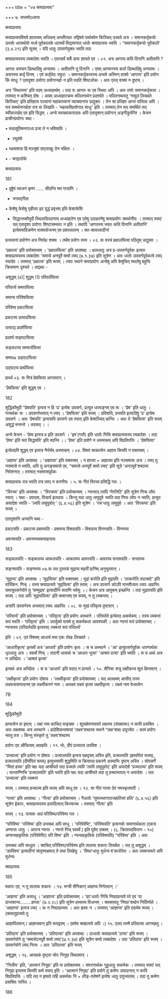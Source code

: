 +++
title = "०७ क्त्वाप्रत्ययः"

+++
७. सप्तमोऽध्यायः 

क्त्वाप्रत्ययः 

क्त्वाप्रत्ययविषये ज्ञातव्यम् अधिकम् अस्तीत्यतः तद्विषये पार्थक्येन किञ्चित् उच्यते अत्र । समानकर्तृकयोः उभयोः धात्वर्थयोः मध्ये पूर्वकालके धात्वर्थे विद्यमानात् धातोः क्त्वाप्रत्ययः भवति । “समानकर्तृकयोः पूर्वकाले' (३.४.२१) इति सूत्रम् । यदि धातुः उपसर्गयुक्तः भवति तदा 

क्त्वाप्रत्ययस्य ल्यबादेशः भवति । एतत्सर्वं सर्वैः प्रायः ज्ञायते एव । ०१. अत्र आगत्य कति दिनानि अतीतानि ? 

आगतः कश्चन डित्थादिषु अन्यतमः । अतीतानि तु दिनानि । एवम् आगमनस्य कर्ता डित्थादिषु अन्यतमः । अयनस्य कर्तृ दिनम् । एवं कर्तृभेदः स्फुटः । समानकर्तृकत्वस्य अभावे अस्मिन् वाक्ये 'आगत्य' इति प्रयोगः किं साधुः ? एतादृशाः प्रयोगाः प्रयोगानर्हाः न इति वदति शिष्टलोकः । अतः एतत् वाक्यं न दुष्टम् । 

अत्र 'स्थितस्य' इति पदम् अध्याहार्थम् । तदा यः आगतः सः एव स्थितः अपि । अतः तयोः समानकर्तृकता । तस्मात् न कश्चित् दोषः । अयम् अध्याहारक्रमः मल्लिनाथेन प्रदर्श्यते । मल्लिनाथस्तु 'नामूलं लिख्यते किञ्चित्' इति प्रतिज्ञाय पञ्चानां महाकाव्यानां व्याख्यानाय उद्युक्तः । तेन सा प्रतिज्ञा आन्तं पालिता अपि । यत्र समर्थनानर्हता तत्र सः लिखति - 'महाकविप्रयोगात् साधुः' इति । तस्मात् तेन यत् समर्थितं तत् स्वीकारार्हम् एव इति सिद्धम् । अन्ये व्याख्याकारादयः अपि एतादृशान् प्रयोगान् अङ्गीकुर्वन्ति । केचन प्राचीनप्रयोगाः यथा - 

• मत्प्रसूतिमनाराध्य प्रजा ते न भविष्यति । 

- रघुवंशे 

• भक्ष्याशया हि मञ्जूषां दष्ट्वाखुः तेन भक्षितः । 

• - चन्द्रालोके 

क्त्वाप्रत्ययः 

181 

• दृष्ट्रेमं स्वजनं कृष्ण ...... सीदन्ति मम गात्राणि । 

- भगवद्गीता 

• केशेषु केशेषु गृहीत्वा इदं युद्धं प्रवृत्तम् इति केशाकेशि 

- सिद्धान्तकौमुदी स्थितादिपदानाम् अध्याहारेण एव एतेषु उदाहरणेषु क्त्वाप्रयोगः समर्थनीयः । तस्मात् स्पष्टं यत् एतादृशाः प्रयोगाः शिष्टासम्मताः न इति । तथापि 'आगतस्य भवतः कति दिनानि अतीतानि' इत्येवमादिक्रमेण वाक्ययोजनम् एव प्रशस्ततरम् । क्त-क्तवत्वादीनां 

प्रत्ययानां प्रयोगेण अत्र निर्वाहः शक्यः । तथैव प्रयोगः वरम । ०२. सः वस्त्रं प्रक्षालयित्वा पठितुम् उद्युक्तः । 

'प्रक्षाल्य' इति प्रयोक्तव्यम् । 'प्रक्षालयित्वा' इति अपशब्दः । क्षलधातुः अत्र प्र-उपसर्गपूर्वकः इत्यतः क्त्वाप्रत्ययस्य ल्यबादेशः 'समासे अनपूर्वे क्त्वो ल्यप् (७.१.३७) इति सूत्रेण । अतः धातोः उपसर्गपूर्वकत्वे ल्यप् स्यादेव । तस्मात् 'प्रक्षाल्य' इति रूपम् । ल्यपः स्थाने क्त्वाप्रयोगः अन्येषु अपि केषुचित् स्थलेषु बहुभिः क्रियमाणः दृश्यते । तद्यथा - 

अशुद्धम् (x)| शुद्धम् (1) परिवर्तयित्वा 

परिवर्त्य समापयित्वा 

समाप्य परिवेषयित्वा 

परिवेष्य प्रकटयित्वा 

प्रकटय्य उत्पादयित्वा 

उत्पाद्य प्रदर्शयित्वा 

प्रदर्श्य सङ्घटयित्वा 

सङ्कटय्य सम्मार्जयित्वा 

सम्माw उद्घाटयित्वा 

उद्घाट्य प्रार्थयित्वा 

प्रार्थ्य ०३. सः मित्रं प्रेषयित्वा आगतवान् । 

'प्रेषयित्वा' इति शुद्धम् एव । 

182 

शुद्धिकौमुदी "प्रेषयति' इत्यत्र न हि 'प्र' इत्येषः उपसर्गः, प्रत्युत धात्वङ्गम् एव सः । 'प्रेष' इति धातुः । गत्यर्थकः सः । उपसर्गाभावात् न ल्यप् । 'प्रेषयित्वा' इति रूपम् । प्रविशति, प्रभवति इत्यादिषु 'प्र' इत्येषः उपसर्गः । अतः 'प्रेषयति' इत्यत्रापि उपसर्गः एव स्यात् इति केषाञ्चित् भ्रान्तिः । अतः ते 'प्रेषयित्वा' इति रूपम् अशुद्धं मन्यन्ते । तदसत् । । 

अन्ये केचन - 'प्रेष्य इत्यत्र प्र इति उपसर्गः । 'इष'(गतौ) इति धातोः णिचि क्त्वाप्रत्ययस्य ल्यबादेशः । तदा 'प्रेष्य' इति रूपं सिद्ध्यति' इति वदन्ति ।। 'प्रेष्य' इति प्रयोगे न अस्माकम् अपि विप्रतिपत्तिः । 'प्रेषयित्वा' 

इत्येतदपि शुद्धम् एव इत्यत्र नैर्भर्यम् अस्माकम् । ०४. विषयं साकल्येन अज्ञाय किमपि न वक्तव्यम् । 

'अज्ञाय' इति अपशब्दः । 'अज्ञात्वा' इति वक्तव्यम् । न ज्ञात्वा = अज्ञात्वा इति नञ्समासः अत्र । ल्यप् तु नसमासे न भवति, अपि तु अनङ्समासे एव, “समासे अनपूर्वे क्त्वो ल्यप्' इति सूत्रे 'अनञ्पूर्व'शब्दस्य निवेशनात् । तस्मात् नसमासपूर्वकः 

क्त्वाप्रत्ययः यत्र भवति तत्र ल्यप् न करणीयः । ५. सः गीतं विरच्य प्रसिद्धिं गतः । 

"विरच्य' इति अपशब्दः । "विरचय्य' इति प्रयोक्तव्यम् । ण्यन्तात् ल्यपि ‘णेरनिटि' इति सूत्रेण णिचः लोपः स्यात् । यथा - प्रपाठ्य, विचार्य इत्यदयः । किन्तु यदा धातुः लघुपूर्वः भवति तदा णिचः लोपः न भवति, प्रत्युत अयादेशः भवति - 'ल्यपि लघुपूर्वात् ' (६.४.५६) इति सूत्रेण । 'रच'धातुः लघुपूर्वः । अतः 'विरचय्य' इति रूपम् । 

एतादृशानि अन्यानि यथा - 

प्रकटयति - प्रकटय्य प्रशमयति - प्रशमय्य विशदयति - विशदय्य विगणयति - विगणय्य 

अवनमयति - अवनमय्यक्त्वाप्रत्ययः 

183 

सङ्कलयति - सङ्कलय्य आकलयति - आकलय्य आवरयति - आवरय्य सन्दमयति - सन्दमय्य 

सङ्गमयति - सङ्गमय्य ०७.सः तत् पुस्तकं मुद्राप्य महतीं हानिम् अनुभूतवान् । 

'मुद्राप्य' इति अपशब्दः । 'मुद्रयित्वा' इति वक्तव्यम् । मुद्रां करोति इति मुद्रयति । 'तत्करोति तदाचष्टे' इति वार्तिकेन. णिच् । तस्य क्त्वाप्रत्यये 'मुद्रयित्वा' इति रूपम् । अत्र उपसर्गः कोऽपि नास्तीत्यतः ल्यपः अप्राप्तिः समायुपसर्गयोगे तु ‘सम्मुद्र्य' इत्यादीनि रूपाणि भवेयुः ।। केचन अत्र आपुकम् इच्छन्ति । तदा मुद्रापयति इति रूपम् । तदा अपि 'मुद्रापयित्वा' इति क्त्वान्तम् एव रूपम्, न तु ल्यबन्तम् । 

अत्रापि उपसर्गस्य अभावात् ल्यपः अप्राप्तिः । ०८. सः मुखं परिवृत्य दृष्टवान् । 

'परिवर्त्य' इति प्रयोक्तव्यम् । 'परिवृत्य' इति प्रयोगः अस्थाने । परिवर्तते इत्येतत् अकर्मकम् । तस्य ल्यबन्तं रूपं भवति - ‘परिवृत्य' इति । उपर्युक्ते वाक्ये तु सकर्मकता आवश्यकी । अतः ण्यन्तं रूपं प्रयोक्तव्यम् । ण्यन्तस्य (परिवर्तयति इत्यस्य) ल्यबन्तं रूपं परिवर्त्य' 

इति । ०९. एतं विषयम् आधार्य मया एकः लेखः लिख्यते । 

'आधारीकृत्य' इत्यर्थे अत्र 'आधार्य' इति प्रयोगः कृतः । स च अस्थाने । 'आ' इत्युपसर्गपूर्वकः धारणार्थकः धृञ्धातुः अत्र । स्वार्थे णिच् । तदानीं धात्वर्थः च 'आधारः भूत्वा' 'आश्रयं दत्त्वा' इति भवति । स च अर्थः अत्र न अभिप्रेतः । 'आश्रयं कृत्वा' 

इत्यर्थः अत्र अभिप्रेतः । स च 'आधार्य' इति पदात् न प्राप्यते । १०. सैनिकः शत्रु लक्षीकत्य शूलं क्षिप्तवान् । 

'लक्षीकृत्य' इति प्रयोगः दोषाय । 'लक्ष्यीकृत्य' इति प्रयोक्तव्यम् । यत् अलक्ष्यम् आसीत् तस्य लक्ष्यत्वसम्पादनम् एव लक्ष्यीकरणं नाम । अलक्ष्यं लक्ष्यं कृत्वा लक्ष्यीकृत्य । लक्ष्यं नाम वेध्यत्वेन 

7B 

184 

शुद्धिकौमुदी 

प्राप्यत्वेन वा इष्टम् । लक्षं नाम काचित् सङ्ख्या । शूलक्षेपणावसरे लक्षस्य (संख्यायाः) न कापि प्रसक्तिः । अतः लक्षशब्दः अत्र अस्थाने । प्रादेशिकभाषायां 'लक्ष्य'शब्दस्य स्थाने "लक्ष'शब्दः प्रयुज्येत । कामं प्रयोगः भवतु तत्र । किन्तु संस्कृते तु 'लक्ष्य'शब्दस्य 

प्रयोगः एव औचित्यम् आवहति । ११. भोः, दीपं प्रज्वाल्य उपविश । 

'प्रज्वाल्य' इति प्रयोगः न दोषाय । प्रज्वालयति इत्यत्र पक्षद्वयम् अस्ति इति, प्रज्वलयति (ह्रस्वोपेतं रूपम्), प्रज्वालयति (दीर्घोपेतं रूपम्) इत्युभयमपि शुद्धमिति च क्रियापद प्रकरणे अस्माभिः दृष्टम् अस्ति । सोपसर्गे "मितां हस्वः' इति पक्षः यदा आश्रीयते तदा प्रज्वलेः ल्यपि 'ल्यपि लघुपूर्वात्' इति अयादेशे 'प्रज्वलय्य' इति रूपम् । घान्ताण्णिचि 'प्रज्वालयति' इति भवति इति पक्षः यदा आश्रीयते तदा तु हस्वाभावात् न अयादेशः । ततः 'प्रज्वाल्य' इति ल्यबन्तं 

रूपम् । तस्मात् प्रज्वाल्य इति रूपम् अपि साधु एव । १२. सा गीतं गात्वा देवं नमस्कृतवती । 

'गात्वा' इति अपशब्दः । 'गीत्वा' इति प्रयोक्तव्यम् । गैधातोः 'घुमास्थागापाजहातिसां हलि' (६.४.५६) इति सूत्रेण ईकारः, क्त्वाप्रत्ययस्य हलादित्वात् कित्त्वाच्च । तस्मात् ‘गीत्वा' इति 

रूपम् । १३. पाचकः अन्नं परिविष्य/परिवेष्य गतः । 

“परिविष्य' 'परिवेष्य' इति उभयथा अपि साधु । 'परिवेवेष्टि', 'परिवेषयति' इत्यनयोः समानार्थकता (एकत्र अण्यन्तः धातुः । अपरत्र ण्यन्तः । ण्यन्ते णिच् स्वार्थे ) इति पूर्वम् उक्तम् । (६. क्रियापदविभागः - १०) अण्यन्तप्रकृतिकं (परिवेवेष्टि) परि विष्य' इति । ण्यन्तप्रकृतिकं (परिवेषयति) “परिवेष्य' इति । अतः 

उभयथा अपि साधुता । क्वचित् परिविश्य/परिवेश्य इति तालव्यः शकारः लिख्येत । तत् तु अशुद्धम् । 'उपविश्य' इत्यादीनां सादृश्यभ्रमात् ते तथा लिखेयुः । 'विष्ल'धातुः मूर्धन्य ष'कारोपेतः । अतः ल्यबन्तरूपे अपि मूर्धन्यः 

क्वाप्रत्ययः 

185 

षकारः एव, न तु तालव्यः शकारः । १४. मन्त्री सैनिकान् आज्ञप्य निर्गतवान् ।' 

'आज्ञप्य' इति असाधु । 'आज्ञाप्य' इति प्रयोक्तव्यम् । 'ज्ञा'धातोः णिचि निष्ठाप्रत्यये परे एव 'वा दान्तशान्त.........ज्ञप्ताः' (७.२.२८) इति सूत्रेण हस्वस्य विधानम् । क्तक्तवतू 'निष्ठा'शब्देन निर्दिश्येते । 'आज्ञाप्य' इत्यत्र ल्यप् । सः न निष्ठाप्रत्ययः । अतः ह्रस्वः न । तस्मात् 'आज्ञाप्य' इति एकमेव रूपम् । (क्तवतुप्रत्यये तु 

आज्ञापितवान् / आज्ञप्तवान् इति रूपद्वयम् । एवमेव क्तप्रत्यये अपि ।) १५. एतत् तस्मै प्रतिदत्त्वा आगच्छतु । 

'प्रतिदाय' इति प्रयोक्तव्यम् । 'प्रतिदत्त्वा' इति अपशब्दः । दाधातोः क्त्वाप्रत्यये 'दत्त्वा' इति रूपम् । उपसर्गयोगे तु 'समासेऽनपूर्वे क्त्वो ल्यप्'(७.१.३७) इति सूत्रेण क्त्वो ल्यबादेशः । तदा 'प्रतिदाय' इति रूपम् । उपसर्गयोगे ल्यप् नित्यः । अतः 'प्रतिदत्त्वा' इति रूपम् 

अशुद्धम् । १६. आरक्षकं दृष्ट्वा चोरः निगूह्य स्थितवान् । 

"निलीय' इति, 'आत्मानं निगूह्य' इति वा प्रयोक्तव्यम् । संवरणार्थकः गुहूधातुः सकर्मकः । तस्मात् स्पष्टं यत् निगृह्य इत्यस्य किमपि कर्म स्यात् इति । 'आत्मानं निगृह्य' इति प्रयोगे तु कर्मणः उपादानात् न कापि विप्रतिपत्तिः । यदि तत् न इष्यते तर्हि अकर्मकः नि + लीङ्-श्लेषणे इत्येषः धातुः प्रयुज्यताम् । तदा तु कर्मणः प्रसक्तिः नास्ति । 

186 